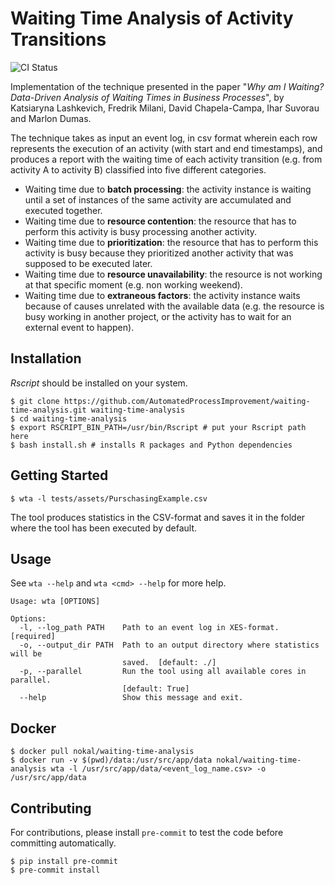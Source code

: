 # Waiting Time Analysis of Activity Transitions

![CI Status](https://github.com/AutomatedProcessImprovement/waiting-time-analysis/actions/workflows/main.yml/badge.svg)

Implementation of the technique presented in the paper "*Why am I Waiting? Data-Driven Analysis of Waiting Times in Business Processes*", by
Katsiaryna Lashkevich, Fredrik Milani, David Chapela-Campa, Ihar Suvorau and Marlon Dumas.

The technique takes as input an event log, in csv format wherein each row represents the execution of an activity (with start and end 
timestamps), and produces a report with the waiting time of each activity transition (e.g. from activity A to activity B) classified 
into five different categories.
- Waiting time due to **batch processing**: the activity instance is waiting until a set of instances of the same activity are accumulated and executed together.
- Waiting time due to **resource contention**: the resource that has to perform this activity is busy processing another activity.
- Waiting time due to **prioritization**: the resource that has to perform this activity is busy because they prioritized another activity that was supposed to be executed later.
- Waiting time due to **resource unavailability**: the resource is not working at that specific moment (e.g. non working weekend).
- Waiting time due to **extraneous factors**: the activity instance waits because of causes unrelated with the available data (e.g. the resource is busy working in another project, or the activity has to wait for an external event to happen).

## Installation

_Rscript_ should be installed on your system.

```shell
$ git clone https://github.com/AutomatedProcessImprovement/waiting-time-analysis.git waiting-time-analysis
$ cd waiting-time-analysis
$ export RSCRIPT_BIN_PATH=/usr/bin/Rscript # put your Rscript path here
$ bash install.sh # installs R packages and Python dependencies
```

## Getting Started

```shell
$ wta -l tests/assets/PurschasingExample.csv
```

The tool produces statistics in the CSV-format and saves it in the folder where the tool has been executed by default. 

## Usage

See `wta --help` and `wta <cmd> --help` for more help.

```
Usage: wta [OPTIONS]

Options:
  -l, --log_path PATH    Path to an event log in XES-format.  [required]
  -o, --output_dir PATH  Path to an output directory where statistics will be
                         saved.  [default: ./]
  -p, --parallel         Run the tool using all available cores in parallel.
                         [default: True]
  --help                 Show this message and exit.
```

## Docker

    
```shell
$ docker pull nokal/waiting-time-analysis
$ docker run -v $(pwd)/data:/usr/src/app/data nokal/waiting-time-analysis wta -l /usr/src/app/data/<event_log_name.csv> -o /usr/src/app/data
```

## Contributing

For contributions, please install `pre-commit` to test the code before committing automatically.

```shell
$ pip install pre-commit
$ pre-commit install
```
